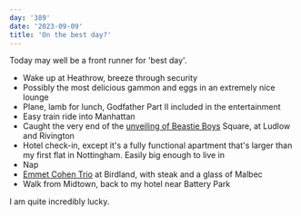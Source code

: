 ```yaml
---
day: '389'
date: '2023-09-09'
title: 'On the best day?'
---
```


Today may well be a front runner for 'best day'.

- Wake up at Heathrow, breeze through security
- Possibly the most delicious gammon and eggs in an extremely nice lounge
- Plane, lamb for lunch, Godfather Part II included in the entertainment
- Easy train ride into Manhattan
- Caught the very end of the [unveiling of Beastie Boys](https://www.youtube.com/watch?v=U1SElsaRiec) Square, at Ludlow and Rivington
- Hotel check-in, except it's a fully functional apartment that's larger than my first flat in Nottingham. Easily big enough to live in
- Nap
- [Emmet Cohen Trio](https://emmetcohen.com/) at Birdland, with steak and a glass of Malbec
- Walk from Midtown, back to my hotel near Battery Park

I am quite incredibly lucky.

